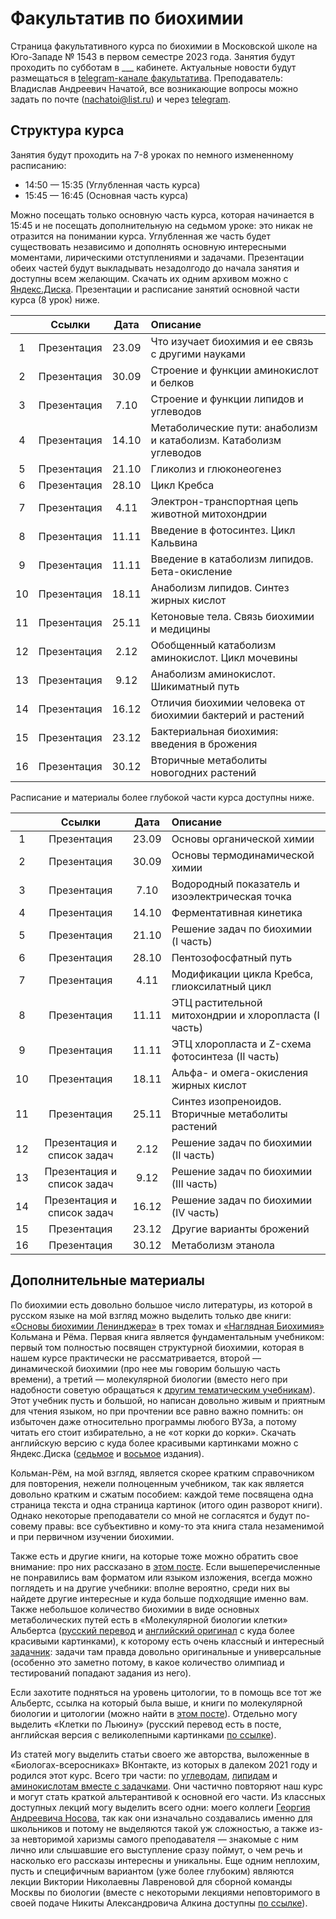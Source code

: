 # Факультатив по биохимии

Страница факультативного курса по биохимии в Московской школе на Юго-Западе № 1543 в первом семестре 2023 года. Занятия будут проходить по субботам в ___ кабинете. Актуальные новости будут размещаться в [telegram-канале факультатива](https://t.me/+wjXCAQvUSjE2NjVi). Преподаватель: Владислав Андреевич Начатой, все возникающие вопросы можно задать по почте (nachatoi@list.ru) и через [telegram](https://t.me/subpolare). 

## Структура курса

Занятия будут проходить на 7-8 уроках по немного измененному расписанию: 

* 14:50 — 15:35 (Углубленная часть курса)
* 15:45 — 16:45 (Основная часть курса)

Можно посещать только основную часть курса, которая начинается в 15:45 и не посещать дополнительную на седьмом уроке: это никак не отразится на понимании курса. Углубленная же часть будет существовать независимо и дополнять основную интересными моментами, лирическими отступлениями и задачами. Презентации обеих частей будут выкладывать незадолгодо до начала занятия и доступны всем желающим. Скачать их одним архивом можно с [Яндекс.Диска](https://disk.yandex.ru/d/8iiuvWGIant5rA). Презентации и расписание занятий основной части курса (8 урок) ниже.

|  | Ссылки | Дата | Описание | 
| :------: | :------: | :------: | :------ | 
| 1 | Презентация | 23.09 | Что изучает биохимия и ее связь с другими науками | 
| 2 | Презентация | 30.09 | Строение и функции аминокислот и белков |  
| 3 | Презентация | 7.10 | Строение и функции липидов и углеводов | 
| 4 | Презентация | 14.10 | Метаболические пути: анаболизм и катаболизм. Катаболизм углеводов | 
| 5 | Презентация | 21.10 | Гликолиз и глюконеогенез | 
| 6 | Презентация | 28.10 | Цикл Кребса | 
| 7 | Презентация | 4.11 | Электрон-транспортная цепь животной митохондрии | 
| 8 | Презентация | 11.11 | Введение в фотосинтез. Цикл Кальвина | 
| 9 | Презентация | 11.11 | Введение в катаболизм липидов. Бета-окисление | 
| 10 | Презентация | 18.11 | Анаболизм липидов. Синтез жирных кислот | 
| 11 | Презентация | 25.11 | Кетоновые тела. Связь биохимии и медицины | 
| 12 | Презентация | 2.12 | Обобщенный катаболизм аминокислот. Цикл мочевины | 
| 13 | Презентация | 9.12 | Анаболизм аминокислот. Шикиматный путь | 
| 14 | Презентация | 16.12 | Отличия биохимии человека от биохимии бактерий и растений | 
| 15 | Презентация | 23.12 | Бактериальная биохимия: введения в брожения | 
| 16 | Презентация | 30.12 | Вторичные метаболиты новогодних растений | 

Расписание и материалы более глубокой части курса доступны ниже. 

|  | Ссылки | Дата | Описание | 
| :------: | :------: | :------: | :------ | 
| 1 | Презентация | 23.09 | Основы органической химии | 
| 2 | Презентация | 30.09 | Основы термодинамической химии | 
| 3 | Презентация | 7.10 | Водородный показатель и изоэлектрическая точка |
| 4 | Презентация | 14.10 | Ферментативная кинетика  | 
| 5 | Презентация | 21.10 | Решение задач по биохимии (I часть) | 
| 6 | Презентация | 28.10 | Пентозофосфатный путь | 
| 7 | Презентация | 4.11 | Модификации цикла Кребса, глиоксилатный цикл | 
| 8 | Презентация | 11.11 | ЭТЦ растительной митохондрии и хлоропласта (I часть) | 
| 9 | Презентация | 11.11 | ЭТЦ хлоропласта и Z-схема фотосинтеза (II часть) | 
| 10 | Презентация | 18.11 | Альфа- и омега-окисления жирных кислот | 
| 11 | Презентация | 25.11 | Синтез изопреноидов. Вторичные метаболиты растений | 
| 12 | Презентация и список задач | 2.12 | Решение задач по биохимии (II часть) | 
| 13 | Презентация и список задач | 9.12 | Решение задач по биохимии (III часть) | 
| 14 | Презентация и список задач | 16.12 | Решение задач по биохимии (IV часть) | 
| 15 | Презентация | 23.12 | Другие варианты брожений | 
| 16 | Презентация | 30.12 | Метаболизм этанола | 





## Дополнительные материалы

По биохимии есть довольно большое число литературы, из которой в русском языке на мой взгляд можно выделить только две книги: [«Основы биохимии Ленинджера»](https://vk.com/wall-93139590_139) в трех томах и [«Наглядная Биохимия»](https://vk.com/wall-93139590_180) Кольмана и Рёма. Первая книга является фундаментальным учебником: первый том полностью посвящен структурной биохимии, которая в нашем курсе практически не рассматривается, второй — динамической биохимии (про нее мы говорим большую часть времени), а третий — молекулярной биологии (вместо него при надобности советую обращаться к [другим тематическим учебникам](https://vk.com/wall-93139590_1340)). Этот учебник пусть и большой, но написан довольно живым и приятным для чтения языком, но при прочтении все равно важно помнить: он избыточен даже относительно программы любого ВУЗа, а потому читать его стоит избирательно, а не «от корки до корки». Скачать английскую версию с куда более красивыми картинками можно с Яндекс.Диска ([седьмое](https://disk.yandex.ru/i/1kPV15rMyS_02g) и [восьмое](https://disk.yandex.ru/i/W06QfE87HfRI4g) издания).

Кольман-Рём, на мой взгляд, является скорее кратким справочником для повторения, нежели полноценным учебником, так как является довольно кратким и сжатым пособием: каждой теме посвящена одна страница текста и одна страница картинок (итого один разворот книги). Однако некоторые преподаватели со мной не согласятся и будут по-совему правы: все субъективно и кому-то эта книга стала незаменимой и при первичном изучении биохимии. 

Также есть и другие книги, на которые тоже можно обратить свое внимание: про них рассказано в [этом посте](https://vk.com/wall-93139590_4605). Если вышеперечисленные не понравились вам форматом или языком изложения, всегда можно поглядеть и на другие учебники: вполне вероятно, среди них вы найдете другие интересные и куда больше подходящие именно вам. Также небольшое количество биохимии в виде основных метаболических путей есть в «Молекулярной биологии клетки» Альбертса ([русский перевод](https://disk.yandex.ru/i/9qK1YZFg3-pTcA) и [английский оригинал](https://disk.yandex.ru/i/zWX6FMyEaacLgQ) с куда более красивыми картинками), к которому есть очень классный и интересный [задачник](https://disk.yandex.ru/i/OOfJ3zTY1YpMpw): задачи там правда довольно оригинальные и универсальные (особенно это заметно потому, в какое количество олимпиад и тестирований попадают задания из него). 

Если захотите подняться на уровень цитологии, то в помощь все тот же Альбертс, ссылка на который была выше, и книги по молекулярной биологии и цитологии (можно найти в [этом посте](https://vk.com/wall-93139590_1340)). Отдельно могу выделить «Клетки по Льюину» (русский перевод есть в посте, английская версия с великолепными картинками [по ссылке](https://disk.yandex.ru/i/lAG1gbCKi8XRAg)). 

Из статей могу выделить статьи своего же авторства, выложенные в «Биологах-всеросниках» ВКонтакте, из которых в далеком 2021 году и родился этот курс. Всего три части: по [углеводам](https://vk.com/@biovseros-katabolizm-uglevodov), [липидам](https://vk.com/@biovseros-metabolizm-lipidov-ili-idealnyi-recept-pohudeniya) и [аминокислотам вместе с задачками](https://vk.com/@biovseros-grandioznyi-final-o-blkah-i-zadachah). Они частично повторяют наш курс и могут стать краткой альтерантивой к основной его части. Из классных доступных лекций могу выделить всего одни: моего коллеги [Георгия Андреевича Носова](https://vk.com/page-93139590_52973445), так как они изначально создавались именно для школьников и потому не выделяются такой уж сложностью, а также из-за невторимой харизмы самого преподавателя — знакомые с ним лично или слышавшие его выступление сразу поймут, о чем речь и насколько его рассказы интересны и уникальны. Еще одним неплохим, пусть и специфичным вариантом (уже более глубоким) являются лекции Виктории Николаевны Лавреновой для сборной команды Москвы по биологии (вместе с некоторыми лекциями неповторимого в своей подаче Никиты Александровича Алкина доступны [по ссылке](https://www.youtube.com/playlist?list=PLNaLMqSph0LZ4QvpJSnhyBfhrRtAsnvaB)). 

